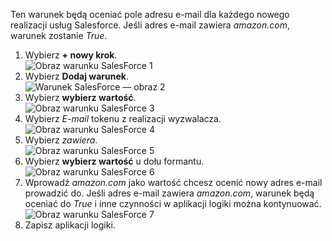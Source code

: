 Ten warunek będą oceniać pole adresu e-mail dla każdego nowego realizacji usług Salesforce. Jeśli adres e-mail zawiera *amazon.com*, warunek zostanie *True*.

1. Wybierz **+ nowy krok**.  
   ![Obraz warunku SalesForce 1](./media/connectors-create-api-salesforce/condition-1.png)   
2. Wybierz **Dodaj warunek**.    
   ![Warunek SalesForce — obraz 2](./media/connectors-create-api-salesforce/condition-2.png)  
3. Wybierz **wybierz wartość**.    
   ![Obraz warunku SalesForce 3](./media/connectors-create-api-salesforce/condition-3.png)  
4. Wybierz *E-mail* tokenu z realizacji wyzwalacza.    
   ![Obraz warunku SalesForce 4](./media/connectors-create-api-salesforce/condition-4.png)  
5. Wybierz *zawiera*.      
   ![Obraz warunku SalesForce 5](./media/connectors-create-api-salesforce/condition-5.png)  
6. Wybierz **wybierz wartość** u dołu formantu.     
   ![Obraz warunku SalesForce 6](./media/connectors-create-api-salesforce/condition-6.png)  
7. Wprowadź *amazon.com* jako wartość chcesz ocenić nowy adres e-mail prowadzić do. Jeśli adres e-mail zawiera *amazon.com*, warunek będą oceniać do *True* i inne czynności w aplikacji logiki można kontynuować.    
   ![Obraz warunku SalesForce 7](./media/connectors-create-api-salesforce/condition-7.png)  
8. Zapisz aplikacji logiki.  

